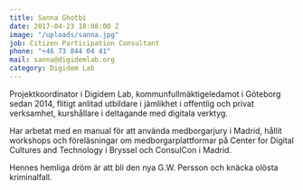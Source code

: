 ```yaml
---
title: Sanna Ghotbi
date: 2017-04-23 18:08:00 Z
image: "/uploads/sanna.jpg"
job: Citizen Participation Consultant
phone: "+46 73 844 04 41"
mail: sanna@digidemlab.org
category: Digidem Lab
---
```


Projektkoordinator i Digidem Lab, kommunfullmäktigeledamot i Göteborg sedan 2014, flitigt anlitad utbildare i jämlikhet i offentlig och privat verksamhet, kurshållare i deltagande med digitala verktyg.

Har arbetat med en manual för att använda medborgarjury i Madrid, hållit workshops och föreläsningar om medborgarplattformar på Center for Digital Cultures and Technology i Bryssel och ConsulCon i Madrid.

Hennes hemliga dröm är att bli den nya G.W. Persson och knäcka
  olösta kriminalfall.
